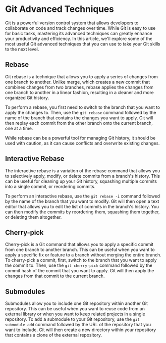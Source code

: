 # Git Advanced Techniques

Git is a powerful version control system that allows developers to collaborate on code and track changes over time. While Git is easy to use for basic tasks, mastering its advanced techniques can greatly enhance your productivity and efficiency. In this article, we'll explore some of the most useful Git advanced techniques that you can use to take your Git skills to the next level.

## Rebase

Git rebase is a technique that allows you to apply a series of changes from one branch to another. Unlike merge, which creates a new commit that combines changes from two branches, rebase applies the changes from one branch to another in a linear fashion, resulting in a cleaner and more organized Git history. 

To perform a rebase, you first need to switch to the branch that you want to apply the changes to. Then, use the `git rebase` command followed by the name of the branch that contains the changes you want to apply. Git will then replay each commit from the other branch onto the current branch, one at a time. 

While rebase can be a powerful tool for managing Git history, it should be used with caution, as it can cause conflicts and overwrite existing changes.

## Interactive Rebase
The interactive rebase is a variation of the rebase command that allows you to selectively apply, modify, or delete commits from a branch's history. This can be useful for cleaning up your Git history, squashing multiple commits into a single commit, or reordering commits.

To perform an interactive rebase, use the `git rebase -i` command followed by the name of the branch that you want to modify. Git will then open a text editor that allows you to edit the list of commits in the branch's history.  You can then modify the commits by reordering them, squashing them together, or deleting them altogether.

## Cherry-pick
Cherry-pick is a Git command that allows you to apply a specific commit from one branch to another branch. This can be useful when you want to apply a specific fix or feature to a branch without merging the entire branch.
To cherry-pick a commit, first, switch to the branch that you want to apply the commit to. Then, use the `git cherry-pick` command followed by the commit hash of the commit that you want to apply. Git will then apply the changes from that commit to the current branch.


## Submodules

Submodules allow you to include one Git repository within another Git repository. This can be useful when you want to reuse code from an external library or when you want to keep related projects in a single repository.
To add a submodule to your Git repository, use the `git submodule add` command followed by the URL of the repository that you want to include.  Git will then create a new directory within your repository that contains a clone of the external repository.
